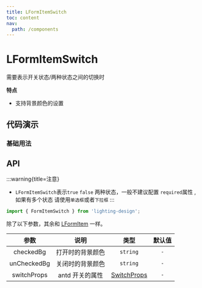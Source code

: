 ```yaml
---
title: LFormItemSwitch
toc: content
nav:
  path: /components
---
```


# LFormItemSwitch

需要表示开关状态/两种状态之间的切换时

**特点**

- 支持背景颜色的设置

## 代码演示

### 基础用法

<code src='./demos/Demo1.tsx'></code>

## API

:::warning{title=注意}

- `LFormItemSwitch`表示`true` `false` 两种状态，一般不建议配置 `required`属性 , 如果有多个状态 请使用`单选框`或者`下拉框`
  :::

```ts
import { FormItemSwitch } from 'lighting-design';
```

除了以下参数，其余和 [LFormItem](/components/form-item#api) 一样。

|    参数     |       说明       |                            类型                             | 默认值 |
| :---------: | :--------------: | :---------------------------------------------------------: | :----: |
|  checkedBg  | 打开时的背景颜色 |                          `string`                           |  `-`   |
| unCheckedBg | 关闭时的背景颜色 |                          `string`                           |  `-`   |
| switchProps | antd 开关的属性  | [SwitchProps](https://ant.design/components/switch-cn/#api) |  `-`   |

